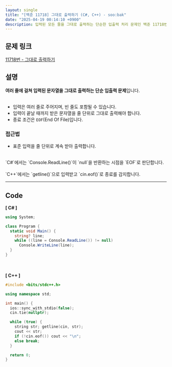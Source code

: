 ```yaml
---
layout: single
title: "[백준 11718] 그대로 출력하기 (C#, C++) - soo:bak"
date: "2025-04-19 00:14:10 +0900"
description: 입력된 모든 줄을 그대로 출력하는 단순한 입출력 처리 문제인 백준 11718번 그대로 출력하기 문제의 C# 및 C++ 풀이 및 해설
---
```


## 문제 링크
[11718번 - 그대로 출력하기](https://www.acmicpc.net/problem/11718)

## 설명
**여러 줄에 걸쳐 입력된 문자열을 그대로 출력하는 단순 입출력 문제**입니다.<br>
<br>

- 입력은 여러 줄로 주어지며, 빈 줄도 포함될 수 있습니다.<br>
- 입력이 끝날 때까지 받은 문자열을 줄 단위로 그대로 출력해야 합니다.<br>
- 종료 조건은 `EOF`(End Of File)입니다.<br>

### 접근법
- 표준 입력을 줄 단위로 계속 받아 출력합니다.<br>

<br>
`C#`에서는 `Console.ReadLine()`이 `null`을 반환하는 시점을 `EOF`로 판단합니다.<br>
<br>
`C++`에서는 `getline()`으로 입력받고 `cin.eof()`로 종료를 감지합니다.<br>

---

## Code
<b>[ C# ] </b>
<br>

```csharp
using System;

class Program {
  static void Main() {
    string? line;
    while ((line = Console.ReadLine()) != null)
      Console.WriteLine(line);
  }
}
```

<br><br>
<b>[ C++ ] </b>
<br>

```cpp
#include <bits/stdc++.h>

using namespace std;

int main() {
  ios::sync_with_stdio(false);
  cin.tie(nullptr);

  while (true) {
    string str; getline(cin, str);
    cout << str;
    if (!cin.eof()) cout << "\n";
    else break;
  }

  return 0;
}
```
